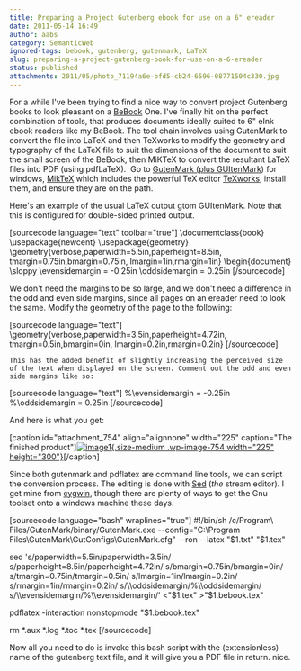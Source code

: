 ```yaml
---
title: Preparing a Project Gutenberg ebook for use on a 6" ereader
date: 2011-05-14 16:49
author: aabs
category: SemanticWeb
ignored-tags: bebook, gutenberg, gutenmark, LaTeX
slug: preparing-a-project-gutenberg-book-for-use-on-a-6-ereader
status: published
attachments: 2011/05/photo_71194a6e-bfd5-cb24-6596-08771504c330.jpg
---
```


For a while I've been trying to find a nice way to convert project Gutenberg books to look pleasant on a [BeBook](http://www.mybebook.com) One. I've finally hit on the perfect combination of tools, that produces documents ideally suited to 6" eInk ebook readers like my BeBook. The tool chain involves using GutenMark to convert the file into LaTeX and then TeXworks to modify the geometry and typography of the LaTeX file to suit the dimensions of the document to suit the small screen of the BeBook, then MiKTeX to convert the resultant LaTeX files into PDF (using pdfLaTeX).  Go to [GutenMark (plus GUItenMark](http://aabs.wordpress.com/wp-admin/www.sandroid.org/GutenMark/)) for windows, [MikTeX](http://miktex.org) which includes the powerful TeX editor [TeXworks](http://code.google.com/p/texworks), install them, and ensure they are on the path.

Here's an example of the usual LaTeX output gtom GUItenMark. Note that this is configured for double-sided printed output.

\[sourcecode language="text" toolbar="true"\]
\\documentclass{book}
\\usepackage{newcent}
\\usepackage{geometry}
\\geometry{verbose,paperwidth=5.5in,paperheight=8.5in, tmargin=0.75in,bmargin=0.75in, lmargin=1in,rmargin=1in}
\\begin{document}
\\sloppy
\\evensidemargin = -0.25in
\\oddsidemargin = 0.25in
\[/sourcecode\]

We don't need the margins to be so large, and we don't need a difference in the odd and even side margins, since all pages on an ereader need to look the same. Modify the geometry of the page to the following:

\[sourcecode language="text"\]
\\geometry{verbose,paperwidth=3.5in,paperheight=4.72in, tmargin=0.5in,bmargin=0in, lmargin=0.2in,rmargin=0.2in}
\[/sourcecode\]

`This has the added benefit of slightly increasing the perceived size of the text when displayed on the screen. Comment out the odd and even side margins like so:`

\[sourcecode language="text"\]
%\\evensidemargin = -0.25in
%\\oddsidemargin = 0.25in
\[/sourcecode\]

And here is what you get:

\[caption id="attachment\_754" align="alignnone" width="225" caption="The finished product"\][![]({static}2011/05/photo_71194a6e-bfd5-cb24-6596-08771504c330.jpg?w=225 "image1"){.size-medium .wp-image-754 width="225" height="300"}]({static}2011/05/photo_71194a6e-bfd5-cb24-6596-08771504c330.jpg)\[/caption\]

Since both gutenmark and pdflatex are command line tools, we can script the conversion process. The editing is done with [Sed](http://www.grymoire.com/Unix/Sed.html) (*the* stream editor). I get mine from [cygwin](http://www.cygwin.com), though there are plenty of ways to get the Gnu toolset onto a windows machine these days.

\[sourcecode language="bash" wraplines="true"\]
\#!/bin/sh
/c/Program\\ Files/GutenMark/binary/GutenMark.exe --config="C:\\Program Files\\GutenMark\\GutConfigs\\GutenMark.cfg" --ron --latex "\$1.txt" "\$1.tex"

sed 's/paperwidth=5.5in/paperwidth=3.5in/
s/paperheight=8.5in/paperheight=4.72in/
s/bmargin=0.75in/bmargin=0in/
s/tmargin=0.75in/tmargin=0.5in/
s/lmargin=1in/lmargin=0.2in/
s/rmargin=1in/rmargin=0.2in/
s/\\\\oddsidemargin/%\\\\oddsidemargin/
s/\\\\evensidemargin/%\\\\evensidemargin/' \<"\$1.tex" \>"\$1.bebook.tex"

pdflatex -interaction nonstopmode "\$1.bebook.tex"

rm \*.aux \*.log \*.toc \*.tex
\[/sourcecode\]

Now all you need to do is invoke this bash script with the (extensionless) name of the gutenberg text file, and it will give you a PDF file in return. nice.
